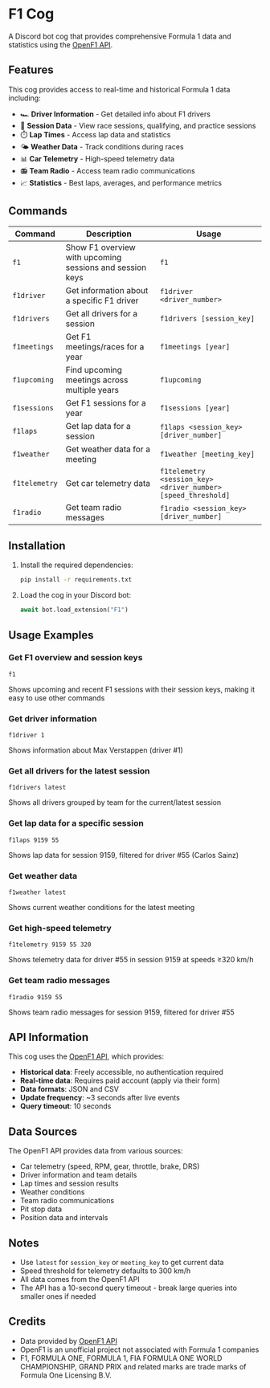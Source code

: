 # F1 Cog

A Discord bot cog that provides comprehensive Formula 1 data and statistics using the [OpenF1 API](https://openf1.org/).

## Features

This cog provides access to real-time and historical Formula 1 data including:

- 🏎️ **Driver Information** - Get detailed info about F1 drivers
- 🏁 **Session Data** - View race sessions, qualifying, and practice sessions
- ⏱️ **Lap Times** - Access lap data and statistics
- 🌤️ **Weather Data** - Track conditions during races
- 📊 **Car Telemetry** - High-speed telemetry data
- 📻 **Team Radio** - Access team radio communications
- 📈 **Statistics** - Best laps, averages, and performance metrics

## Commands

| Command | Description | Usage |
|---------|-------------|-------|
| `f1` | Show F1 overview with upcoming sessions and session keys | `f1` |
| `f1driver` | Get information about a specific F1 driver | `f1driver <driver_number>` |
| `f1drivers` | Get all drivers for a session | `f1drivers [session_key]` |
| `f1meetings` | Get F1 meetings/races for a year | `f1meetings [year]` |
| `f1upcoming` | Find upcoming meetings across multiple years | `f1upcoming` |
| `f1sessions` | Get F1 sessions for a year | `f1sessions [year]` |
| `f1laps` | Get lap data for a session | `f1laps <session_key> [driver_number]` |
| `f1weather` | Get weather data for a meeting | `f1weather [meeting_key]` |
| `f1telemetry` | Get car telemetry data | `f1telemetry <session_key> <driver_number> [speed_threshold]` |
| `f1radio` | Get team radio messages | `f1radio <session_key> [driver_number]` |

## Installation

1. Install the required dependencies:
   ```bash
   pip install -r requirements.txt
   ```

2. Load the cog in your Discord bot:
   ```python
   await bot.load_extension("F1")
   ```

## Usage Examples

### Get F1 overview and session keys
```
f1
```
Shows upcoming and recent F1 sessions with their session keys, making it easy to use other commands

### Get driver information
```
f1driver 1
```
Shows information about Max Verstappen (driver #1)

### Get all drivers for the latest session
```
f1drivers latest
```
Shows all drivers grouped by team for the current/latest session

### Get lap data for a specific session
```
f1laps 9159 55
```
Shows lap data for session 9159, filtered for driver #55 (Carlos Sainz)

### Get weather data
```
f1weather latest
```
Shows current weather conditions for the latest meeting

### Get high-speed telemetry
```
f1telemetry 9159 55 320
```
Shows telemetry data for driver #55 in session 9159 at speeds ≥320 km/h

### Get team radio messages
```
f1radio 9159 55
```
Shows team radio messages for session 9159, filtered for driver #55

## API Information

This cog uses the [OpenF1 API](https://openf1.org/), which provides:

- **Historical data**: Freely accessible, no authentication required
- **Real-time data**: Requires paid account (apply via their form)
- **Data formats**: JSON and CSV
- **Update frequency**: ~3 seconds after live events
- **Query timeout**: 10 seconds

## Data Sources

The OpenF1 API provides data from various sources:
- Car telemetry (speed, RPM, gear, throttle, brake, DRS)
- Driver information and team details
- Lap times and session results
- Weather conditions
- Team radio communications
- Pit stop data
- Position data and intervals

## Notes

- Use `latest` for `session_key` or `meeting_key` to get current data
- Speed threshold for telemetry defaults to 300 km/h
- All data comes from the OpenF1 API
- The API has a 10-second query timeout - break large queries into smaller ones if needed

## Credits

- Data provided by [OpenF1 API](https://openf1.org/)
- OpenF1 is an unofficial project not associated with Formula 1 companies
- F1, FORMULA ONE, FORMULA 1, FIA FORMULA ONE WORLD CHAMPIONSHIP, GRAND PRIX and related marks are trade marks of Formula One Licensing B.V. 